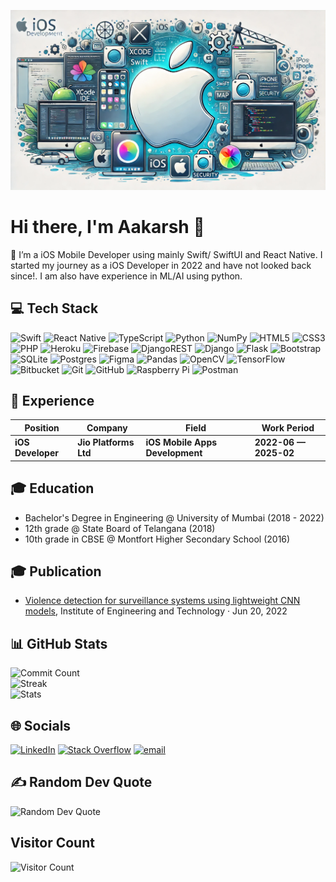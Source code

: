 ![banner](/assets/banner.webp)

# Hi there, I'm Aakarsh 👋

🔭 I’m a iOS Mobile Developer using mainly Swift/ SwiftUI and React Native.
I started my journey as a iOS Developer in 2022 and have not looked back since!. I am also have experience in ML/AI using python.

## 💻 Tech Stack

![Swift](https://img.shields.io/badge/swift-F54A2A?style=for-the-badge&logo=swift&logoColor=white) ![React Native](https://img.shields.io/badge/react_native-%2320232a.svg?style=for-the-badge&logo=react&logoColor=%2361DAFB) ![TypeScript](https://img.shields.io/badge/typescript-%23007ACC.svg?style=for-the-badge&logo=typescript&logoColor=white) ![Python](https://img.shields.io/badge/python-3670A0?style=for-the-badge&logo=python&logoColor=ffdd54) ![NumPy](https://img.shields.io/badge/numpy-%23013243.svg?style=for-the-badge&logo=numpy&logoColor=white) ![HTML5](https://img.shields.io/badge/html5-%23E34F26.svg?style=for-the-badge&logo=html5&logoColor=white) ![CSS3](https://img.shields.io/badge/css3-%231572B6.svg?style=for-the-badge&logo=css3&logoColor=white) ![PHP](https://img.shields.io/badge/php-%23777BB4.svg?style=for-the-badge&logo=php&logoColor=white) ![Heroku](https://img.shields.io/badge/heroku-%23430098.svg?style=for-the-badge&logo=heroku&logoColor=white) ![Firebase](https://img.shields.io/badge/firebase-%23039BE5.svg?style=for-the-badge&logo=firebase) ![DjangoREST](https://img.shields.io/badge/DJANGO-REST-ff1709?style=for-the-badge&logo=django&logoColor=white&color=ff1709&labelColor=gray) ![Django](https://img.shields.io/badge/django-%23092E20.svg?style=for-the-badge&logo=django&logoColor=white) ![Flask](https://img.shields.io/badge/flask-%23000.svg?style=for-the-badge&logo=flask&logoColor=white) ![Bootstrap](https://img.shields.io/badge/bootstrap-%238511FA.svg?style=for-the-badge&logo=bootstrap&logoColor=white) ![SQLite](https://img.shields.io/badge/sqlite-%2307405e.svg?style=for-the-badge&logo=sqlite&logoColor=white) ![Postgres](https://img.shields.io/badge/postgres-%23316192.svg?style=for-the-badge&logo=postgresql&logoColor=white) ![Figma](https://img.shields.io/badge/figma-%23F24E1E.svg?style=for-the-badge&logo=figma&logoColor=white) ![Pandas](https://img.shields.io/badge/pandas-%23150458.svg?style=for-the-badge&logo=pandas&logoColor=white) ![OpenCV](https://img.shields.io/badge/opencv-%23white.svg?style=for-the-badge&logo=opencv&logoColor=white) ![TensorFlow](https://img.shields.io/badge/TensorFlow-%23FF6F00.svg?style=for-the-badge&logo=TensorFlow&logoColor=white) ![Bitbucket](https://img.shields.io/badge/bitbucket-%230047B3.svg?style=for-the-badge&logo=bitbucket&logoColor=white) ![Git](https://img.shields.io/badge/git-%23F05033.svg?style=for-the-badge&logo=git&logoColor=white) ![GitHub](https://img.shields.io/badge/github-%23121011.svg?style=for-the-badge&logo=github&logoColor=white) ![Raspberry Pi](https://img.shields.io/badge/-Raspberry_Pi-C51A4A?style=for-the-badge&logo=Raspberry-Pi) ![Postman](https://img.shields.io/badge/Postman-FF6C37?style=for-the-badge&logo=postman&logoColor=white)

## 👔 Experience

| Position               | Company                     | Field                         | Work Period       |
| ---------------------- | --------------------------- | ----------------------------- | ----------------- |
| **iOS Developer**      | **Jio Platforms Ltd**       | **iOS Mobile Apps Development** | **2022-06 — 2025-02** |

## 🎓 Education

- Bachelor's Degree in Engineering @ University of Mumbai (2018 - 2022)
- 12th grade @ State Board of Telangana (2018)
- 10th grade in CBSE @ Montfort Higher Secondary School (2016)

## 🎓 Publication
 - [Violence detection for surveillance systems using lightweight CNN models](https://ieeexplore.ieee.org/document/9800155), 
   Institute of Engineering and Technology · Jun 20, 2022

## 📊 GitHub Stats

![Commit Count](https://github-readme-stats.vercel.app/api?username=Aakarsh-Verma&theme=dark&hide_border=false&include_all_commits=false&count_private=false)<br/>
![Streak](https://github-readme-streak-stats.herokuapp.com/?user=Aakarsh-Verma&theme=dark&hide_border=false)<br/>
![Stats](https://github-readme-stats.vercel.app/api/top-langs/?username=Aakarsh-Verma&theme=dark&hide_border=false&include_all_commits=false&count_private=false&layout=compact)

## 🌐 Socials

[![LinkedIn](https://img.shields.io/badge/LinkedIn-%230077B5.svg?logo=linkedin&logoColor=white)](https://linkedin.com/in/https://www.linkedin.com/in/aakarsh-verma/) [![Stack Overflow](https://img.shields.io/badge/-Stackoverflow-FE7A16?logo=stack-overflow&logoColor=white)](https://stackoverflow.com/users/13745581) [![email](https://img.shields.io/badge/Email-D14836?logo=gmail&logoColor=white)](mailto:aakarshvermaofficial@gmail.com)

## ✍️ Random Dev Quote

![Random Dev Quote](https://quotes-github-readme.vercel.app/api?type=horizontal&theme=radical)

## Visitor Count

![Visitor Count](https://profile-counter.glitch.me/Aakarsh-Verma/count.svg)

<!-- Proudly created with GPRM ( https://gprm.itsvg.in ) -->
